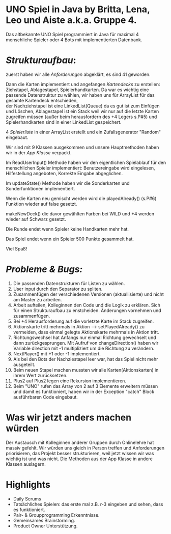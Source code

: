 # **UNO Spiel in Java by Britta, Lena, Leo und Aiste a.k.a. Gruppe 4.**

Das altbekannte UNO Spiel programmiert in Java für
 maximal 4 menschliche Spieler oder 4 Bots mit implementierten
 Datenbank.  

# **_Strukturaufbau_:** 

zuerst haben wir alle _Anforderungen_ abgeklärt, es sind 
41 geworden. 

Dann die Karten implementiert und angefangen _Kartendecks_ zu erstellen:
 Ziehstapel, Ablagestapel, Spielerhandkarten. Da war es wichtig eine passende Datenstruktur
 zu wählen, wir haben uns für ArrayList für das gesamte Kartendeck entschieden,  
der Nachziehstapel ist eine LinkedList(Queue) da es gut ist zum Einfügen und Löschen,
 Ablagestapel ist ein Stack weil wir nur
 auf die letzte Karten zugreifen müssen (außer beim herausfordern des +4 Legers s.P#5)
 und Spielerhandkarten sind in einer LinkedList gespeichert. 
 
 4 _Spielerliste_ in einer ArrayList erstellt und ein Zufallsgenerator "Random" eingebaut.
 
 Wir sind mit 9 Klassen ausgekommen und unsere Hauptmethoden haben wir in der 
 _App Klasse_ verpackt. 
 
 Im ReadUserInput() Methode haben wir den eigentlichen Spielablauf für den menschlichen Spieler 
 implementiert: Benutzereingabe wird eingelesen, Hilfestellung angeboten, Korrekte Eingabe
  abgeglichen. 
 
 Im updateState() Methode haben wir die Sonderkarten und Sonderfunktionen implementiert.
 
 Wenn die Karten neu gemischt werden wird die playedAlready() (s.P#6) Funktion wieder auf false gesetzt. 
 
 makeNewDeck() die davor gewählten Farben bei WILD und +4 werden wieder auf Schwarz gesetzt. 
 
 Die Runde endet wenn Spieler keine Handkarten mehr hat. 
 
 Das Spiel endet wenn ein Spieler 500 Punkte gesammelt hat. 
 
 Viel Spaß! 
    
 

# _**Probleme & Bugs:**_

1. Die passenden Datenstrukturen für Listen zu wählen. 
2. User input durch den Separator zu spliten. 
3. Zusammenfügen der verschiedenen Versionen (aktuallisierte) und nicht am Master zu arbeiten.  
4. Arbeit aufteilen, Kolleginnen den Code und die Logik zu erklären. 
Sich für einen Strukturaufbau zu enstcheiden. Änderungen vornehmen und zusammenfügen. 
5. Bei +4 Herausforderung auf die vorletzte Karte im Stack zugreifen. 
6. Aktionskarte tritt mehrmals in Aktion --> setPlayedAlready() zu vermeiden, dass
einmal gelegte Aktionskarte mehrmals in Aktion tritt. 
7. Richtungswechsel hat Anfangs nur einmal Richtung gewechselt und dann zurückgesprungen.
 Mit Aufruf von changeDirection() haben wir Variable direction mit -1 multipliziert 
 um die Richtung zu verändern.
8. NextPlayer() mit +1 oder -1 implementiert. 
9. Als bei den Bots der Nachziestapel leer war, hat das Spiel nicht mehr ausgeteilt. 
10. Beim neuen Stapel machen mussten wir alle Karten(Aktionskarten) in ihrem Wert zurücksetzen. 
11. Plus2 auf Plus2 legen eine Rekursion implementieren. 
12. Beim "UNO" rufen das Array von 2 auf 3 Elemente erweitern müssen und damit es funktioniert, 
haben wir in der Exception "catch" Block ausführbaren Code eingebaut. 

# **Was wir jetzt anders machen würden**
Der Austausch mit Kolleginnen anderer Gruppen durch Onlinelehre hat massiv gefehlt. 
Wir würden uns gleich in Person treffen und Anforderungen priorisieren, das Projekt besser 
strukturieren, weil jetzt wissen wir was wichtig ist und was nicht. 
Die Methoden aus der App Klasse in andere Klassen auslagern. 


# **Highlights** 
* Daily Scrums
* Tatsächliches Spielen: das erste mal z.B. r-3 eingeben und sehen, dass es funktioniert. 
* Pair- & Groupprogramming Erkenntnisse.
* Gemeinsames Brainstorming.
* Product Owner Unterstützung.  

